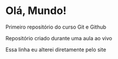 # Olá, Mundo!
 Primeiro repositório do curso Git e Github

Repositório criado durante uma aula ao vivo

Essa linha eu alterei diretamente pelo site
